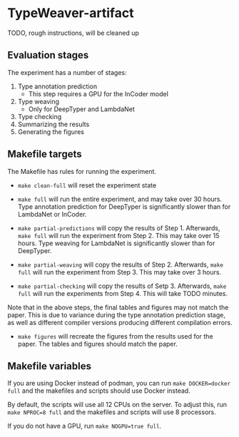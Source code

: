 # TypeWeaver-artifact

TODO, rough instructions, will be cleaned up

## Evaluation stages

The experiment has a number of stages:
1. Type annotation prediction
    - This step requires a GPU for the InCoder model
2. Type weaving
    - Only for DeepTyper and LambdaNet
3. Type checking
4. Summarizing the results
5. Generating the figures

## Makefile targets

The Makefile has rules for running the experiment.

- `make clean-full` will reset the experiment state

- `make full` will run the entire experiment, and may take over 30 hours.
  Type annotation prediction for DeepTyper is significantly slower than for
  LambdaNet or InCoder.

- `make partial-predictions` will copy the results of Step 1. Afterwards,
  `make full` will run the experiment from Step 2. This may take over 15 hours.
  Type weaving for LambdaNet is significantly slower than for DeepTyper.

- `make partial-weaving` will copy the results of Step 2. Afterwards,
  `make full` will run the experiment from Step 3. This may take over 3 hours.

- `make partial-checking` will copy the results of Setp 3. Afterwards,
  `make full` will run the experiments from Step 4. This will take TODO minutes.

Note that in the above steps, the final tables and figures may not match the
paper. This is due to variance during the type annotation prediction stage, as
well as different compiler versions producing different compilation errors.

- `make figures` will recreate the figures from the results used for the paper.
  The tables and figures should match the paper.

## Makefile variables

If you are using Docker instead of podman, you can run `make DOCKER=docker full`
and the makefiles and scripts should use Docker instead.

By default, the scripts will use all 12 CPUs on the server. To adjust this, run
`make NPROC=8 full` and the makefiles and scripts will use 8 processors.

If you do not have a GPU, run `make NOGPU=true full`.
